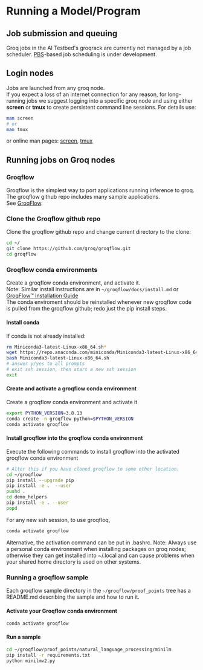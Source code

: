 # Running a Model/Program

## Job submission and queuing

Groq jobs in the AI Testbed's groqrack are currently not managed by a job scheduler. [PBS](https://en.wikipedia.org/wiki/Portable_Batch_System)-based job scheduling is under development. 

## Login nodes

Jobs are launched from any groq node. <br>
If you expect a loss of an internet connection for any reason, for long-running jobs we suggest logging into a specific groq node and using either **screen** or **tmux** to create persistent command line sessions.  For details use:

```bash
man screen
# or
man tmux
```
or online man pages: [screen](https://manpages.ubuntu.com/manpages/jammy/en/man1/screen.1.html), [tmux](https://manpages.ubuntu.com/manpages/jammy/en/man1/tmux.1.html)

## Running jobs on Groq nodes

### Groqflow

Groqflow is the simplest way to port applications running inference to groq. The groqflow github repo includes many sample applications.</br>
See [GroqFlow](https://github.com/groq/groqflow/tree/main).

### Clone the Groqflow github repo

Clone the groqflow github repo and change current directory to the clone:
```bash
cd ~/
git clone https://github.com/groq/groqflow.git
cd groqflow
```

### Groqflow conda environments

Create a groqflow conda environment, and activate it.<br>
Note: Similar install instructions are in `~/groqflow/docs/install.md` or [GroqFlow™ Installation Guide](https://github.com/groq/groqflow/blob/main/docs/install.md)<br>
The conda enviroment should be reinstalled whenever new groqflow code is pulled from the groqflow github; redo just the pip install steps.

#### Install conda
If conda is not already installed:
```bash
rm Miniconda3-latest-Linux-x86_64.sh*
wget https://repo.anaconda.com/miniconda/Miniconda3-latest-Linux-x86_64.sh
bash Miniconda3-latest-Linux-x86_64.sh
# answer y/yes to all prompts
# exit ssh session, then start a new ssh session
exit
```
#### Create and activate a groqflow conda environment
Create a groqflow conda environment and activate it
```bash
export PYTHON_VERSION=3.8.13
conda create -n groqflow python=$PYTHON_VERSION
conda activate groqflow
```

#### Install groqflow into the groqflow conda environment
Execute the following commands to install groqflow into the activated groqflow conda environment
```bash
# Alter this if you have cloned groqflow to some other location.
cd ~/groqflow
pip install --upgrade pip
pip install -e .  --user
pushd . 
cd demo_helpers
pip install -e . --user
popd
```

For any new ssh session, to use groqfloq,
```bash
conda activate groqflow
```
Alternative, the activation command can be put in .bashrc.
Note: Always use a personal conda environment when installing packages on groq nodes; otherwise they can get installed into ~/.local and can cause problems when your shared home directory is used on other systems.

### Running a groqflow sample
Each groqflow sample directory in the `~/groqflow/proof_points` tree has a README.md describing the sample and how to run it.

#### Activate your Groqflow conda environment
```console
conda activate groqflow
```
#### Run a sample
```bash
cd ~/groqflow/proof_points/natural_language_processing/minilm
pip install -r requirements.txt
python minilmv2.py
```



<!---
(0) remove the contents of .local, but preserve the directory path ~/.local/bin (be careful; some apps put stuff in .local)
(1) remove conda completely, including the stuff at the end of .bashrc. Then logout and back in
- rm -r ~/.conda
- edit .bashrc
- exit ssh session, start a new ssh session
(2) clone groqflow if it hasn't already been cloned:
- git clone https://github.com/groq/groqflow.git
- cd groqflow
- rm Miniconda3-latest-Linux-x86_64.sh*
- wget https://repo.anaconda.com/miniconda/Miniconda3-latest-Linux-x86_64.sh
- bash Miniconda3-latest-Linux-x86_64.sh
 - answer y/yes to all prompts
- exit ssh session, start a new ssh session
(3) create a groqflow conda environment and activate it
- export PYTHON_VERSION=3.8.13
- conda create -n groqflow python=$PYTHON_VERSION
- conda activate groqflow
(4) install groqflow
- pip install --upgrade pip
- pip install tqdm #[NOT SURE THIS IS NEEDED] ETA NOT NEEDED! Already installed.
- pip install -e .  --user
- pushd . 
- cd demo_helpers
- pip install -e . --user
- popd
--->



